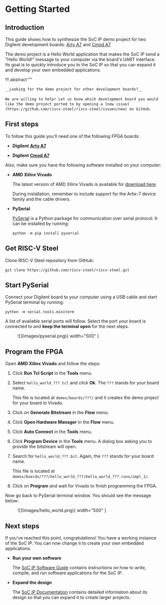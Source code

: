 # Getting Started

## Introduction

This guide shows how to synthesize the SoC IP demo project for two Digilent development boards: [Arty A7](https://digilent.com/reference/programmable-logic/arty-a7/reference-manual) and [Cmod A7](https://digilent.com/reference/programmable-logic/cmod-a7/reference-manual).

The demo project is a Hello World application that makes the SoC IP send a "Hello World!" message to your computer via the board's UART interface. Its goal is to quickly introduce you to the SoC IP so that you can expand it and develop your own embedded applications.

!!! abstract ""

    __Looking for the demo project for other development boards?__

    We are willing to help! Let us know which development board you would like the demo project ported to by opening a [new issue](https://github.com/riscv-steel/riscv-steel/issues/new) on GitHub.

## First steps

To follow this guide you'll need one of the following FPGA boards:

* **Digilent** [**Arty A7**](https://digilent.com/reference/programmable-logic/arty-a7/reference-manual)

* **Digilent** [**Cmod A7**](https://digilent.com/reference/programmable-logic/cmod-a7/reference-manual)

Also, make sure you have the following software installed on your computer:

* **AMD Xilinx Vivado**

    The latest version of AMD Xilinx Vivado is available for [download here](https://www.xilinx.com/support/download.html).

    During installation, remember to include support for the Artix-7 device family and the cable drivers.

* **PySerial**

    [PySerial](https://pyserial.readthedocs.io/en/latest/index.html) is a Python package for communication over serial protocol. It can be installed by running:

    ```
    python -m pip install pyserial
    ```

## Get RISC-V Steel

Clone RISC-V Steel repository from GitHub:

```
git clone https://github.com/riscv-steel/riscv-steel.git
```

## Start PySerial

Connect your Digilent board to your computer using a USB cable and start PySerial terminal by running:

```
python -m serial.tools.miniterm
```

A list of available serial ports will follow. Select the port your board is connected to and **keep the terminal open** for the next steps.

<figure markdown>
  ![](images/pyserial.png){ width="500" }
</figure>

## Program the FPGA

Open **AMD Xilinx Vivado** and follow the steps:

1. Click **Run Tcl Script** in the **Tools** menu.

2. Select `hello_world_???.tcl` and click **Ok**. The `???` stands for your board name.

    This file is located at `demos/boards/???/` and it creates the demo project for your board in Vivado.

3. Click on **Generate Bitstream** in the **Flow** menu.

4. Click **Open Hardware Manager** in the **Flow** menu.

5. Click **Auto Connect** in the **Tools** menu.

6. Click **Program Device** in the **Tools** menu. A dialog box asking you to provide the bitstream will open.

7. Search for `hello_world_???.bit`. Again, the `???` stands for your board name.

    This file is located at `demos/boards/???/hello_world_???/hello_world_???.runs/impl_1/`.

8. Click on **Program** and wait for Vivado to finish programming the FPGA.

Now go back to PySerial terminal window. You should see the message below:

<figure markdown>
  ![](images/hello_world.png){ width="500" }
</figure>

## Next steps

If you've reached this point, congratulations! You have a working instance of the SoC IP. You can now change it to create your own embedded applications.

- **Run your own software**

    The [SoC IP Software Guide](softwareguide.md) contains instructions on how to write, compile, and run software applications for the SoC IP.

- **Expand the design**

    The [SoC IP Documentation](soc.md) contains detailed information about its design so that you can expand it to create larger projects.

</br>
</br>